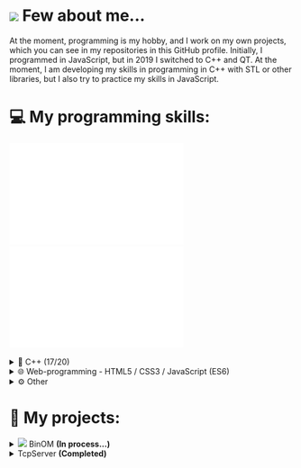 # <img src="https://avatars.githubusercontent.com/u/46775300?s=460&u=ae361bd4209da1cb9305bde21b81edd2b60f7a24&v=4" height="45px"> Few about me...

At the moment, programming is my hobby, and I work on my own projects, which you can see in my repositories in this GitHub profile. Initially, I programmed in JavaScript, but in 2019 I switched to C++ and QT. At the moment, I am developing my skills in programming in C++ with STL or other libraries, but I also try to practice my skills in JavaScript.

# 💻 My programming skills:
<p float="left">
<img src="https://github.com/gbytegear/github-stats/blob/master/generated/overview.svg" height="180"/>
<img src="https://github.com/gbytegear/github-stats/blob/master/generated/languages.svg" height="180"/>
</p>

<details>
<summary>🤖 C++ (17/20)</summary>

* 🛠️ **Tools**:
  * **Compiler**:
    * GCC
    * Clang
    * MinGw
  * **Build system**:
    * Make
    * QMake
  * **Debugger**:
    * GDB
* ✔️ **Studied/Applied in practice**:
  * **Basics**:
    * OOP
      * Basics:
        * Encapsulation
        * Polymorphism
        * Inheritance
          * Inheritance polymorphism
      * RAII
      * Methods/Operators overload
    * Templates (metaprogramming)
      * Type traits
  * **STL**:
    * Containers
      * Iterators
    * Smart pointers
    * Functional
    * Filesystem
    * Multithreading
      * Mutual exclusion
      * Generic mutex management
      * Condition variables
  * **System-dependent libraries (C)**:
    * Berkeley sockets (POSIX / WinSock2)
      * IP
        * TCP
        * UDP
      * IPC (POSIX)
  * **Frameworks**:
    * Qt 5
      * Qt Quick
      * QNetwork
      * QSql (SQLite)
* 📖 **In studying process**:
  * C++20
  * STL/Algorithm
  * Libraries/Libseccomp (Linux specific)
  * Processes (Windows / POSIX)
* 📋 **ToDo**:
  * Build system/CMake
  * Frameworks/Boost
  * Libraries/Ncurses 
    * Libraries/PDcurses (Windows)
  * Libraries/OpenGL
    * Libraries/OpenGL ES
  * Libraries/Vulkan (Maybe)
  * Libraries/SDL
  * Libraries/[Dear ImGui](https://github.com/ocornut/imgui?ysclid=l7nyhpo84h170635067)
  * etc...
</details>
<details>
<summary>🌐 Web-programming - HTML5 / CSS3 / JavaScript (ES6)</summary>
 
  * Promises (async / await)
  * WebSql
  * HTML5 Canvas
  * Node.js
    * Koa
    * MongoDB
    * Redis
    * OAuth 2.0
    * Passport
</details>
<details>
<summary>⚙️ Other</summary>

  * 🔌Git (CLI)
  * 🐧**Linux**:
    * Distributions:
      * Cent OS
      * KDE Neon
      * Linux Mint **(Current)**
    * Command shell:
      * Bash
      * Fish **(Current)**
</details>

# 💼 My projects:

<details>
<summary><img src="https://gbytegear.github.io/BinOM/src/img/BinOM.ico" height="20"> BinOM <b>(In process...)</b></summary>
<b>BinOM</b>(<i><b>Bin</b>ary <b>O</b>bject <b>M</b>odel</i>) - library for working with a hierarchical data format for general purposes.
<h3> Basic goals:</h3>
<ul>
<li>Development of a generic data format for building structures of any complexity</li>
<li>Ensuring the most optimal read and data processing speed</li>
<li>Development of tools for the most convenient work with data</li>
</ul>
<h3> Links:</h3>
<ul>
<li><a href="https://gbytegear.github.io/BinOM/"><img src="https://gbytegear.github.io/BinOM/src/img/BinOM.ico" height="20"> Site</a></li>
<li><a href="https://github.com/gbytegear/BinOM"><img src="https://github.githubassets.com/pinned-octocat.svg" height="20"> GitHub repository</a></li>
<li><a href="https://notabug.org/ByteGear/BinOM"><img src="https://notabug.org/img/favicon.png" height="20"> NotABug repository</a></li>
</ul>
</details>

<details>
<summary>TcpServer <b>(Completed)</b></summary>
<b>TcpServer</b> - Simple Crossplatform Multi-threading TCP/IP Server for exchanging binary data packages
<h3> Links:</h3>
<ul>
<li><a href="https://github.com/gbytegear/TcpServer"><img src="https://github.githubassets.com/pinned-octocat.svg" height="20"> Repository</a></li>
<li><a href="https://notabug.org/ByteGear/TcpServer"><img src="https://notabug.org/img/favicon.png" height="20"> NotABug repository</a></li>
</ul>
</details>
